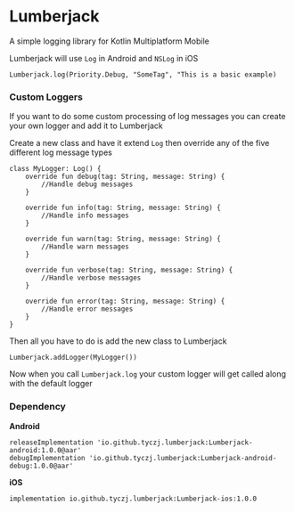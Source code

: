 # Lumberjack

A simple logging library for Kotlin Multiplatform Mobile

Lumberjack will use `Log` in Android and `NSLog` in iOS

```
Lumberjack.log(Priority.Debug, "SomeTag", "This is a basic example)
```

### Custom Loggers

If you want to do some custom processing of log messages you can create your own logger and add it to Lumberjack

Create a new class and have it extend `Log` then override any of the five different log message types

```
class MyLogger: Log() {
    override fun debug(tag: String, message: String) {
        //Handle debug messages
    }

    override fun info(tag: String, message: String) {
        //Handle info messages
    }

    override fun warn(tag: String, message: String) {
        //Handle warn messages
    }

    override fun verbose(tag: String, message: String) {
        //Handle verbose messages
    }

    override fun error(tag: String, message: String) {
        //Handle error messages
    }
}
```

Then all you have to do is add the new class to Lumberjack

```
Lumberjack.addLogger(MyLogger())
```

Now when you call `Lumberjack.log` your custom logger will get called along with the default logger

### Dependency

**Android**

```
releaseImplementation 'io.github.tyczj.lumberjack:Lumberjack-android:1.0.0@aar'
debugImplementation 'io.github.tyczj.lumberjack:Lumberjack-android-debug:1.0.0@aar'
```

**iOS**

```
implementation io.github.tyczj.lumberjack:Lumberjack-ios:1.0.0
```